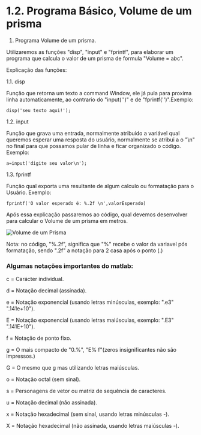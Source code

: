 # 1.2. Programa Básico, Volume de um prisma
 
1. Programa Volume de um prisma.

 Utilizaremos as funções "disp", "input" e "fprintf", para elaborar um
programa que calcula o valor de um prisma de formula "Volume = a*b*c".

Explicação das funções:

1.1. disp

Função que retorna um texto a command Window, ele já pula para proxima linha automaticamente, ao contrario do "input('')" e de "fprintf('')".Exemplo: 
<pre><code>disp('seu texto aqui!');</code></pre>

1.2. input

Função que grava uma entrada, normalmente atribuido a variável qual queremos esperar uma resposta do usuário, normalmente se atribui a o "\n" no final para que possamos pular de linha e ficar organizado o código. Exemplo: 
<pre><code>a=input('digite seu valor\n');</code></pre>

1.3. fprintf

Função qual exporta uma resultante de algum calculo ou formatação para o Usuário. Exemplo: 
<pre><code>fprintf('O valor esperado é: %.2f \n',valorEsperado)</code></pre>
Após essa explicação passaremos ao código, qual devemos desenvolver para
calcular o Volume de um prisma em metros.

![Volume de um Prisma](../../master/Imagens/VolumePrisma.png)


Nota: no código, "%.2f", significa que "%" recebe o valor da variavel pós formatação, sendo ".2f" a notação para 2 casa após o ponto (.)


### Algumas notações importantes do matlab:

c = Carácter individual.

d = Notação decimal (assinada).

e = Notação exponencial (usando letras minúsculas, exemplo: ".e3" ".141e+10").

E = Notação exponencial (usando letras maiúsculas, exemplo: ".E3" ".141E+10").

f = Notação de ponto fixo.

g = O mais compacto de "0.%", "E% f"(zeros insignificantes não são impressos.)

G = O mesmo que g mas utilizando letras maiúsculas.

o = Notação octal (sem sinal).

s = Personagens de vetor ou matriz de sequência de caracteres.

u = Notação decimal (não assinada).

x = Notação hexadecimal (sem sinal, usando letras minúsculas -).

X = Notação hexadecimal (não assinada, usando letras maiúsculas -).
